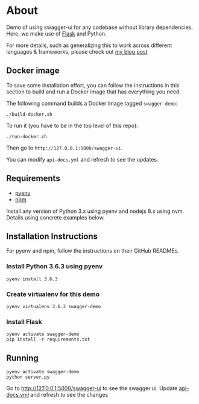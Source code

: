 # About

Demo of using swagger-ui for any codebase without library dependencies. Here, we make use of [Flask](http://flask.pocoo.org/) and Python.

For more details, such as generalizing this to work across different languages & frameworks, please check out [my blog post](http://blog.pangyanhan.com/posts/2017-11-26-using-swagger-ui-with-any-codebase.html)

## Docker image

To save some installation effort, you can follow the instructions in this section to build and run a Docker image that has everything you need.

The following command builds a Docker image tagged `swagger-demo`:

```
./build-docker.sh
```

To run it (you have to be in the top level of this repo):

```
./run-docker.sh
```

Then go to `http://127.0.0.1:5000/swagger-ui`.

You can modify `api-docs.yml` and refresh to see the updates.


## Requirements

- [pyenv](https://github.com/pyenv/pyenv)
- [npm](https://github.com/creationix/nvm)

Install any version of Python 3.x using pyenv and nodejs 8.x using nvm. Details using concrete examples below.


## Installation Instructions

For pyenv and npm, follow the instructions on their GitHub READMEs.


### Install Python 3.6.3 using pyenv

```
pyenv install 3.6.3
```

### Create virtualenv for this demo

```
pyenv virtualenv 3.6.3 swagger-demo
```

### Install Flask

```
pyenv activate swagger-demo
pip install -r requirements.txt
```


## Running

```
pyenv activate swagger-demo
python server.py
```

Go to http://127.0.0.1:5000/swagger-ui to see the swagger ui. Update [api-docs.yml](/api-docs.yml) and refresh to see the changes
